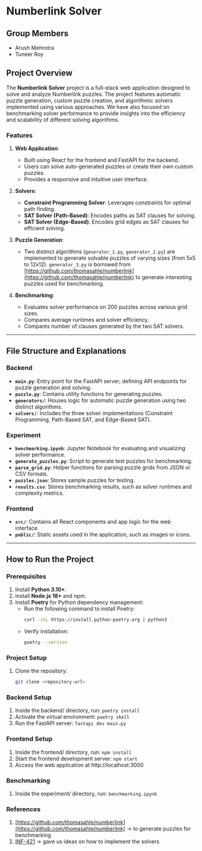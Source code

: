 # Numberlink Solver

## Group Members
- Arush Mehrotra
- Tuneer Roy

## Project Overview
The **Numberlink Solver** project is a full-stack web application designed to solve and analyze Numberlink puzzles. The project features automatic puzzle generation, custom puzzle creation, and algorithmic solvers implemented using various approaches. We have also focused on benchmarking solver performance to provide insights into the efficiency and scalability of different solving algorithms.

### Features
1. **Web Application**:
   - Built using React for the frontend and FastAPI for the backend.
   - Users can solve auto-generated puzzles or create their own custom puzzles.
   - Provides a responsive and intuitive user interface.

2. **Solvers**:
   - **Constraint Programming Solver**: Leverages constraints for optimal path finding.
   - **SAT Solver (Path-Based)**: Encodes paths as SAT clauses for solving.
   - **SAT Solver (Edge-Based)**: Encodes grid edges as SAT clauses for efficient solving.

3. **Puzzle Generation**:
   - Two distinct algorithms (`generator_1.py`, `generator_2.py`) are implemented to generate solvable puzzles of varying sizes (from 5x5 to 12x12). `generator_3.py` is borrowed from [https://github.com/thomasahle/numberlink](https://github.com/thomasahle/numberlink) to generate interesting puzzles used for benchmarking.

4. **Benchmarking**:
   - Evaluates solver performance on 200 puzzles across various grid sizes.
   - Compares average runtimes and solver efficiency.
   - Compares number of clauses generated by the two SAT solvers.

---

## File Structure and Explanations

### Backend
- **`main.py`**: Entry point for the FastAPI server, defining API endpoints for puzzle generation and solving.
- **`puzzle.py`**: Contains utility functions for generating puzzles.
- **`generators/`**: Houses logic for automatic puzzle generation using two distinct algorithms.
- **`solvers/`**: Includes the three solver implementations (Constraint Programming, Path-Based SAT, and Edge-Based SAT).

### Experiment
- **`benchmarking.ipynb`**: Jupyter Notebook for evaluating and visualizing solver performance.
- **`generate_puzzles.py`**: Script to generate test puzzles for benchmarking.
- **`parse_grid.py`**: Helper functions for parsing puzzle grids from JSON or CSV formats.
- **`puzzles.json`**: Stores sample puzzles for testing.
- **`results.csv`**: Stores benchmarking results, such as solver runtimes and complexity metrics.

### Frontend
- **`src/`**: Contains all React components and app logic for the web interface.
- **`public/`**: Static assets used in the application, such as images or icons.

---

## How to Run the Project

### Prerequisites
1. Install **Python 3.10+**.
2. Install **Node.js 18+** and npm.
3. Install **Poetry** for Python dependency management:
   - Run the following command to install Poetry:
     ```bash
     curl -sSL https://install.python-poetry.org | python3 -
     ```
   - Verify installation:
     ```bash
     poetry --version
     ```
### Project Setup
1. Clone the repository:
   ```bash
   git clone <repository-url>
   ```

### Backend Setup
1. Inside the backend/ directory, run:
    `poetry install`
2. Activate the virtual environment:
    `poetry shell`
3. Run the FastAPI server:
    `fastapi dev main.py`

### Frontend Setup
1. Inside the frontend/ directory, run:
    `npm install`
2. Start the frontend development server:
    `npm start`
3. Access the web application at http://localhost:3000

### Benchmarking
1. Inside the experiment/ directory, run:
    `benchmarking.ipynb`

### References
1. [https://github.com/thomasahle/numberlink](https://github.com/thomasahle/numberlink) -> to generate puzzles for benchmarking
2. [INF-421](https://www.lix.polytechnique.fr/~pilaud/enseignement/TP/DIX/INF421/1819/material/numberlink.pdf) -> gave us ideas on how to implement the solvers
